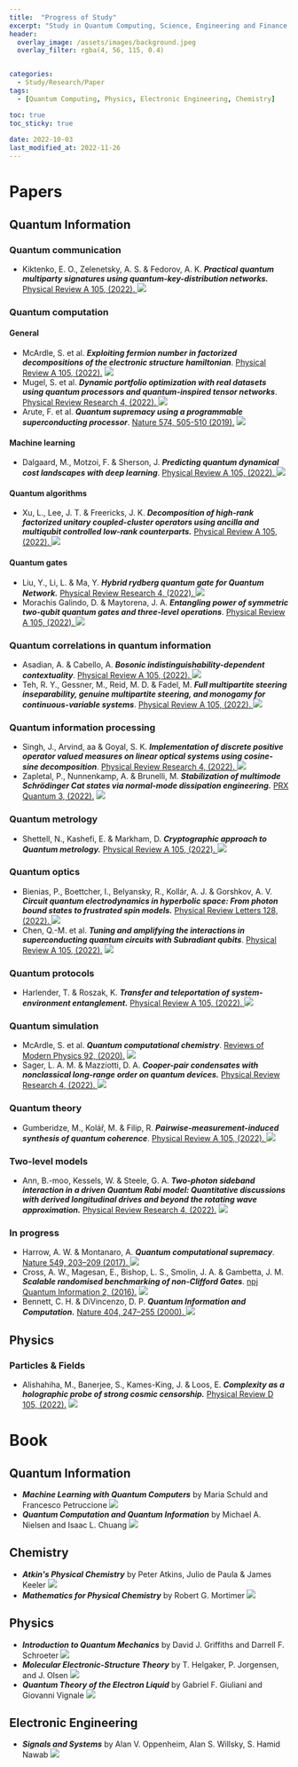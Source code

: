 ```yaml
---
title:  "Progress of Study"
excerpt: "Study in Quantum Computing, Science, Engineering and Finance. List of papers and books studied with my blog. This self-development project started from 1th Oct 2022. Progress will be updated periodically."
header:
  overlay_image: /assets/images/background.jpeg
  overlay_filter: rgba(4, 56, 115, 0.4)


categories:
  - Study/Research/Paper
tags:
  - [Quantum Computing, Physics, Electronic Engineering, Chemistry]

toc: true
toc_sticky: true
 
date: 2022-10-03
last_modified_at: 2022-11-26
---
```


# Papers
## Quantum Information
### Quantum communication
- Kiktenko, E. O., Zelenetsky, A. S. &amp; Fedorov, A. K. ***Practical quantum multiparty signatures using quantum-key-distribution networks.*** [Physical Review A 105, (2022). ](https://journals.aps.org/pra/abstract/10.1103/PhysRevA.105.012408) <img src="https://img.shields.io/badge/-In%20Progress-yellow"/>


### Quantum computation
#### General
- McArdle, S. et al. ***Exploiting fermion number in factorized decompositions of the electronic structure hamiltonian***. [Physical Review A 105, (2022).](https://journals.aps.org/pra/abstract/10.1103/PhysRevA.105.012403)  <img src="https://img.shields.io/badge/-Building-blue"/>
- Mugel, S. et al. ***Dynamic portfolio optimization with real datasets using quantum processors and quantum-inspired tensor networks***. [Physical Review Research 4, (2022). ](https://journals.aps.org/prresearch/abstract/10.1103/PhysRevResearch.4.013006) <img src="https://img.shields.io/badge/-Building-blue"/>
- Arute, F. et al. ***Quantum supremacy using a programmable superconducting processor***. [Nature 574, 505-510 (2019).](https://www.nature.com/articles/s41586-019-1666-5)  <img src="https://img.shields.io/badge/-Building-blue"/>

#### Machine learning
- Dalgaard, M., Motzoi, F. &amp; Sherson, J. ***Predicting quantum dynamical cost landscapes with deep learning***. [Physical Review A 105, (2022). ](https://journals.aps.org/pra/abstract/10.1103/PhysRevA.105.012402) <img src="https://img.shields.io/badge/-Building-blue"/>

#### Quantum algorithms
- Xu, L., Lee, J. T. &amp; Freericks, J. K. ***Decomposition of high-rank factorized unitary coupled-cluster operators using ancilla and multiqubit controlled low-rank counterparts.*** [Physical Review A 105, (2022). ](https://journals.aps.org/pra/abstract/10.1103/PhysRevA.105.012406)  <img src="https://img.shields.io/badge/-Building-blue"/>

#### Quantum gates
- Liu, Y., Li, L. &amp; Ma, Y. ***Hybrid rydberg quantum gate for Quantum Network.*** [Physical Review Research 4, (2022). ](https://journals.aps.org/prresearch/abstract/10.1103/PhysRevResearch.4.013008) <img src="https://img.shields.io/badge/-Building-blue"/>
- Morachis Galindo, D. &amp; Maytorena, J. A. ***Entangling power of symmetric two-qubit quantum gates and three-level operations***. [Physical Review A 105, (2022). ](https://journals.aps.org/pra/abstract/10.1103/PhysRevA.105.012601) <img src="https://img.shields.io/badge/-Building-blue"/>

### Quantum correlations in quantum information
- Asadian, A. &amp; Cabello, A. ***Bosonic indistinguishability-dependent contextuality***. [Physical Review A 105, (2022). ](https://journals.aps.org/pra/abstract/10.1103/PhysRevA.105.012404) <img src="https://img.shields.io/badge/-Building-blue"/>
- Teh, R. Y., Gessner, M., Reid, M. D. &amp; Fadel, M. ***Full multipartite steering inseparability, genuine multipartite steering, and monogamy for continuous-variable systems***. [Physical Review A 105, (2022). ](https://journals.aps.org/pra/abstract/10.1103/PhysRevA.105.012202) <img src="https://img.shields.io/badge/-Building-blue"/>

### Quantum information processing
- Singh, J., Arvind, aa &amp; Goyal, S. K. ***Implementation of discrete positive operator valued measures on linear optical systems using cosine-sine decomposition***. [Physical Review Research 4, (2022). ](https://journals.aps.org/prresearch/abstract/10.1103/PhysRevResearch.4.013007) <img src="https://img.shields.io/badge/-Building-blue"/>
- Zapletal, P., Nunnenkamp, A. &amp; Brunelli, M. ***Stabilization of multimode Schrödinger Cat states via normal-mode dissipation engineering.*** [PRX Quantum 3, (2022).](https://journals.aps.org/prxquantum/abstract/10.1103/PRXQuantum.3.010301) <img src="https://img.shields.io/badge/-Building-blue"/>

### Quantum metrology
- Shettell, N., Kashefi, E. &amp; Markham, D. ***Cryptographic approach to Quantum metrology.*** [Physical Review A 105, (2022). ](https://journals.aps.org/pra/abstract/10.1103/PhysRevA.105.L010401)  <img src="https://img.shields.io/badge/-Building-blue"/>

### Quantum optics
- Bienias, P., Boettcher, I., Belyansky, R., Kollár, A. J. &amp; Gorshkov, A. V. ***Circuit quantum electrodynamics in hyperbolic space: From photon bound states to frustrated spin models.*** [Physical Review Letters 128, (2022). ](https://journals.aps.org/prl/abstract/10.1103/PhysRevLett.128.013601) <img src="https://img.shields.io/badge/-Building-blue"/>
- Chen, Q.-M. et al. ***Tuning and amplifying the interactions in superconducting quantum circuits with Subradiant qubits***. [Physical Review A 105, (2022).](https://journals.aps.org/pra/abstract/10.1103/PhysRevA.105.012405) <img src="https://img.shields.io/badge/-Building-blue"/>

### Quantum protocols
- Harlender, T. &amp; Roszak, K. ***Transfer and teleportation of system-environment entanglement.*** [Physical Review A 105, (2022). ](https://journals.aps.org/pra/abstract/10.1103/PhysRevA.105.012407) <img src="https://img.shields.io/badge/-Building-blue"/>

### Quantum simulation
- McArdle, S. et al. ***Quantum computational chemistry***. [Reviews of Modern Physics 92, (2020).](https://journals.aps.org/rmp/abstract/10.1103/RevModPhys.92.015003) <img src="https://img.shields.io/badge/-In%20Progress-yellow"/>
- Sager, L. A. M. &amp; Mazziotti, D. A. ***Cooper-pair condensates with nonclassical long-range order on quantum devices.*** [Physical Review Research 4, (2022). ](https://journals.aps.org/prresearch/abstract/10.1103/PhysRevResearch.4.013003) <img src="https://img.shields.io/badge/-Building-blue"/>

### Quantum theory
- Gumberidze, M., Kolář, M. &amp; Filip, R. ***Pairwise-measurement-induced synthesis of quantum coherence***. [Physical Review A 105, (2022). ](https://journals.aps.org/pra/abstract/10.1103/PhysRevA.105.012401) <img src="https://img.shields.io/badge/-Building-blue"/>

### Two-level models
- Ann, B.-moo, Kessels, W. &amp; Steele, G. A. ***Two-photon sideband interaction in a driven Quantum Rabi model: Quantitative discussions with derived longitudinal drives and beyond the rotating wave approximation.*** [Physical Review Research 4, (2022).](https://journals.aps.org/prresearch/abstract/10.1103/PhysRevResearch.4.013005) <img src="https://img.shields.io/badge/-Building-blue"/>


### In progress
- Harrow, A. W. &amp; Montanaro, A. ***Quantum computational supremacy***. [Nature 549, 203–209 (2017). ](https://www.nature.com/articles/nature23458) <img src="https://img.shields.io/badge/-In%20Progress-yellow"/>
- Cross, A. W., Magesan, E., Bishop, L. S., Smolin, J. A. &amp; Gambetta, J. M. ***Scalable randomised benchmarking of non-Clifford Gates***. [npj Quantum Information 2, (2016).](https://www.nature.com/articles/npjqi201612) <img src="https://img.shields.io/badge/-Building-blue"/>
- Bennett, C. H. &amp; DiVincenzo, D. P. ***Quantum Information and Computation.*** [Nature 404, 247–255 (2000). ](https://www.nature.com/articles/35005001) <img src="https://img.shields.io/badge/-In%20Progress-yellow"/>

## Physics
### Particles & Fields
- Alishahiha, M., Banerjee, S., Kames-King, J. &amp; Loos, E. ***Complexity as a holographic probe of strong cosmic censorship.*** [Physical Review D 105, (2022).](https://journals.aps.org/prd/abstract/10.1103/PhysRevD.105.026001) <img src="https://img.shields.io/badge/-Building-blue"/>

# Book
## Quantum Information
- ***Machine Learning with Quantum Computers*** by Maria Schuld and Francesco Petruccione  <img src="https://img.shields.io/badge/-In%20Progress-yellow"/>
- ***Quantum Computation and Quantum Information*** by Michael A. Nielsen and Isaac L. Chuang  <img src="https://img.shields.io/badge/-In%20Progress-yellow"/>

## Chemistry

- ***Atkin's Physical Chemistry*** by Peter Atkins, Julio de Paula & James Keeler <img src="https://img.shields.io/badge/-In%20Progress-yellow"/>
- ***Mathematics for Physical Chemistry*** by Robert G. Mortimer <img src="https://img.shields.io/badge/-In%20Progress-yellow"/>

## Physics
- ***Introduction to Quantum Mechanics*** by David J. Griffiths and Darrell F. Schroeter <img src="https://img.shields.io/badge/-In%20Progress-yellow"/>
- ***Molecular Electronic-Structure Theory*** by T. Helgaker, P. Jorgensen, and J. Olsen <img src="https://img.shields.io/badge/-In%20Progress-yellow"/>
- ***Quantum Theory of the Electron Liquid*** by Gabriel F. Giuliani and Giovanni Vignale <img src="https://img.shields.io/badge/-In%20Progress-yellow"/>

## Electronic Engineering
- ***Signals and Systems*** by Alan V. Oppenheim, Alan S. Willsky, S. Hamid Nawab <img src="https://img.shields.io/badge/-In%20Progress-yellow"/>

